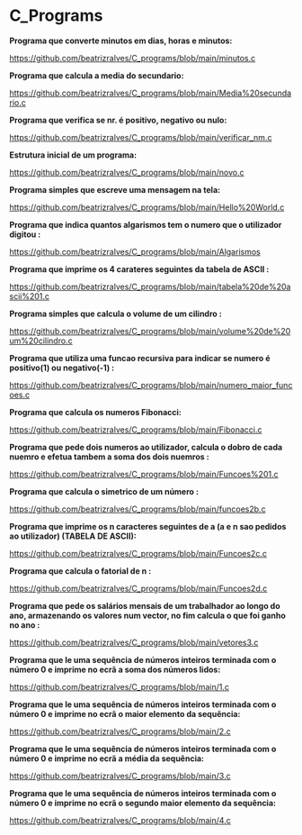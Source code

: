 # C_Programs

**Programa que converte minutos em dias,	horas	e	minutos:**

https://github.com/beatrizralves/C_programs/blob/main/minutos.c

**Programa que calcula a media do secundario:**

https://github.com/beatrizralves/C_programs/blob/main/Media%20secundario.c

**Programa que verifica se nr. é positivo, negativo ou nulo:**

https://github.com/beatrizralves/C_programs/blob/main/verificar_nm.c

**Estrutura inicial de um programa:**

https://github.com/beatrizralves/C_programs/blob/main/novo.c

**Programa simples que escreve uma mensagem na tela:**

https://github.com/beatrizralves/C_programs/blob/main/Hello%20World.c

**Programa que indica quantos algarismos tem o numero que o utilizador digitou :**

https://github.com/beatrizralves/C_programs/blob/main/Algarismos

**Programa que imprime os 4 carateres seguintes da tabela de ASCII :**

https://github.com/beatrizralves/C_programs/blob/main/tabela%20de%20ascii%201.c

**Programa simples que calcula o volume de um cilindro :**

https://github.com/beatrizralves/C_programs/blob/main/volume%20de%20um%20cilindro.c


**Programa que utiliza uma funcao recursiva para indicar se numero é positivo(1) ou negativo(-1) :**

https://github.com/beatrizralves/C_programs/blob/main/numero_maior_funcoes.c


**Programa que calcula os numeros Fibonacci:**

https://github.com/beatrizralves/C_programs/blob/main/Fibonacci.c

**Programa que pede dois numeros ao utilizador, calcula o dobro de cada nuemro e efetua tambem a soma dos dois nuemros  :**

https://github.com/beatrizralves/C_programs/blob/main/Funcoes%201.c

**Programa que calcula o simetrico de um número  :**

https://github.com/beatrizralves/C_programs/blob/main/funcoes2b.c

**Programa que imprime os n caracteres seguintes de a (a e n sao pedidos ao utilizador) (TABELA DE ASCII):**

https://github.com/beatrizralves/C_programs/blob/main/Funcoes2c.c

**Programa que calcula o fatorial de n  :**

https://github.com/beatrizralves/C_programs/blob/main/Funcoes2d.c

**Programa que pede os	salários	mensais	de	um	trabalhador	ao	longo	do ano,	armazenando	os	valores	num	vector, no fim calcula o que foi ganho no ano  :**

https://github.com/beatrizralves/C_programs/blob/main/vetores3.c

 **Programa que le uma sequência de números inteiros terminada com o número 0 e imprime no ecrã a soma dos
números lidos:**

https://github.com/beatrizralves/C_programs/blob/main/1.c

**Programa que le uma sequência de números inteiros terminada com o número 0 e imprime no ecrã o maior elemento
da sequência:**

https://github.com/beatrizralves/C_programs/blob/main/2.c

**Programa que le uma sequência de números inteiros terminada com o número 0 e imprime no ecrã a média da
sequência:**

https://github.com/beatrizralves/C_programs/blob/main/3.c

**Programa que le uma sequência de números inteiros terminada com o número 0 e imprime no ecrã o segundo maior elemento
da sequência:**

https://github.com/beatrizralves/C_programs/blob/main/4.c

